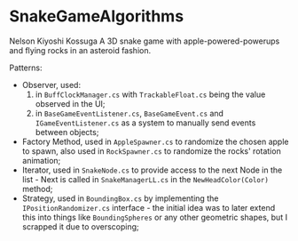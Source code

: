 # SnakeGameAlgorithms
 
Nelson Kiyoshi Kossuga
A 3D snake game with apple-powered-powerups and flying rocks in an asteroid fashion.

Patterns:
- Observer, used:
  1. in `BuffClockManager.cs` with `TrackableFloat.cs` being the value observed in the UI;
  2. in `BaseGameEventListener.cs`, `BaseGameEvent.cs` and `IGameEventListener.cs` as a system to manually send events between objects; 
- Factory Method, used in `AppleSpawner.cs` to randomize the chosen apple to spawn, also used in `RockSpawner.cs` to randomize the rocks' rotation animation;
- Iterator, used in `SnakeNode.cs` to provide access to the next Node in the list - Next is called in `SnakeManagerLL.cs` in the `NewHeadColor(Color)` method;
- Strategy, used in `BoundingBox.cs` by implementing the `IPositionRandomizer.cs` interface - the initial idea was to later extend this into things like `BoundingSpheres` or any other geometric shapes, but I scrapped it due to overscoping;
